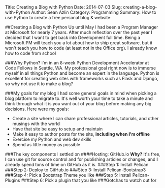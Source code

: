 Title: Creating a Blog with Python
Date: 2014-07-03
Slug: creating-a-blog-with-Python
Author: Sean Azlin
Category: Programming
Summary: How to use Python to create a free personal blog & website

##Creating a Blog with Python
Up until May I had been a Program Manager at Microsoft for nearly 7 years. After much reflection over the past year I decided that I want to get back into Development full time. Being a Microsoft PM will teach you a lot about how to ship great software, but it won't teach you how to code (at least not in the Office org). I already know how to code from school 

###Why Python?
I'm in an 8-week Python Development Accelerator at Code Fellows in Seattle, WA. My professional goal right now is to immerse myself in all things Python and become an expert in the language. Python is excellent for creating web sites with frameworks such as Flask and Django, so why not use it to make a blog?

###My goals for my blog
I had some general goals in mind when picking a blog platform to migrate to. It's well worth your time to take a minute and think through what it is you want out of your blog before making any big decisions. Here were my goals:
 
* Create a site where I can share professional articles, tutorials, and other musings with the world
* Have that site be easy to setup and maintain
* Make it easy to author posts for the site, **including when I'm offline**
* Exercise my Python and web dev skills
* Spend as little money as possible

###The key components I settled on
####Hosting: GitHub.io
**Why?** It's free, I can use git for source control and for publishing articles or changes, and I already spend tons of time on GitHub as it is. 
###Step 1: Install Pelican
###Step 2: Deploy to GitHub.io
###Step 3: Install Pelican-Bootstrap3
###Step 4: Pick a Bootstrap Theme you like
###Step 5: Install Pelican-Plugins
###Step 6: Pick a plugin that you like
###Gotchas to watch out for